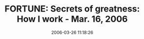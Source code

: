---
date: 2006-03-26 11:18:26
link:
  source: delicious
  source_url: https://del.icio.us/roytang
  text: 'FORTUNE: Secrets of greatness: How I work - Mar. 16, 2006'
  url: http://money.cnn.com/2006/03/02/news/newsmakers/howiwork_fortune_032006/index.htm
slug: fortune-secrets-of-greatness-how-i-work-mar-16-2006
source: delicious
tags:
- articles
- lifehacks
title: 'FORTUNE: Secrets of greatness: How I work - Mar. 16, 2006'
---